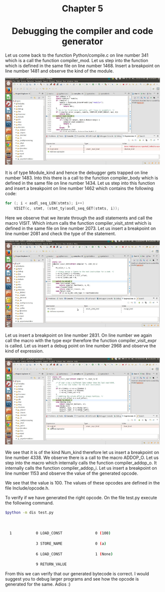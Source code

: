 <h1 align="center"> Chapter 5</h1>
<h1 align="center"> Debugging the compiler and code generator</h1>

Let us come back to the function Python/compile.c on line number 341 which is a call the function compiler_mod. Let us step into the function which is defined in the same file on line number 1468. Insert a breakpoint on line number 1481 and observe the kind of the module.


![Image 1](./image_1.png)

It is of type Module_kind and hence the debugger gets trapped on line number 1483. Into this there is a call to the function compiler_body which is defined in the same file on line number 1434. Let us step into this function and insert a breakpoint on line number 1462 which contains the following code:

```C
for (; i < asdl_seq_LEN(stmts); i++)
	VISIT(c, stmt, (stmt_ty)asdl_seq_GET(stmts, i));
``` 

Here we observe that we iterate through the asdl statements and call the macro VISIT.  Which inturn calls the function compiler_visit_stmt which is defined in the same file on line number 2073. Let us insert a breakpoint on line number 2081 and check the type of the statement.

![Image 2](./image_2.png)

Let us insert a breakpoint on line number 2831. On line number we again call the macro with the type expr therefore the function compiler_visit_expr is called. Let us insert a debug point on line number 2968 and observe the kind of expression.

![Image 3](./image_3.png)

We see that it is of the kind Num_kind therefore let us insert a breakpoint on line number 4338. We observe there is a call to the macro ADDOP_O. Let us step into the macro which internally calls the function compiler_addop_o. It internally calls the function compiler_addop_i. Let us insert a breakpoint on line number 1153 and observe the value of the generated opcode.

We see that the value is 100. The values of these opcodes are defined in the file
Include/opcode.h.

To verify if we have generated the right opcode. On the file test.py execute the following
command.

```bash
$python -m dis test.py



  1           0 LOAD_CONST               0 (100)

              3 STORE_NAME               0 (a)

              6 LOAD_CONST               1 (None)

              9 RETURN_VALUE
```

From this we can verify that our generated bytecode is correct.
I would suggest you to debug larger programs and see how the opcode is generated for the same. Adios :)

